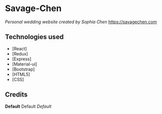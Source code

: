 # Savage-Chen

_Personal wedding website created by Sophia Chen_ https://savagechen.com

## Technologies used
- [React]
- [Redux]
- [Express]
- [Material-ui]
- [Bootstrap]
- [HTML5]
- [CSS]

## Credits
**Default**
Default
_Default_
